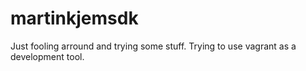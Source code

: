 # martinkjemsdk
Just fooling arround and trying some stuff.
Trying to use vagrant as a development tool.
